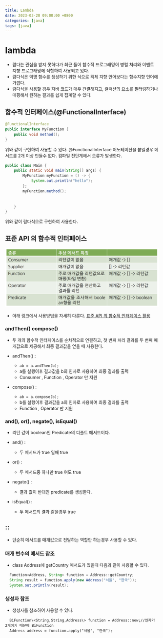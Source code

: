 ```yaml
---
title: Lambda
date: 2023-03-28 09:00:00 +0800
categories: [java]
tags: [java]
---
```


# lambda
- 람다는 관심을 받지 못하다가 최근 들어 함수적 프로그래밍이 병렬 처리와 이벤트 지향 프로그래밍에 적합하여 사용되고 있다.
- 람다식은 익명 함수를 생성하기 위한 식으로 객체 지향 언어보다는 함수지향 언어에 가깝다.
- 람다식을 사용할 경우 자바 코드가 매우 간결해지고, 컬랙션의 요소를 필터링하거나 매핑해서 원하는 결과를 쉽게 집계할 수 있다.

## 함수적 인터페이스(@FunctionalInterface)

```java
@FunctionalInterface
public interface MyFunction {
    public void method();
}
```

위와 같이 구현하여 사용할 수 있다. @FunctionalInterface 어노테이션을 붙일경우 메서드를 2개 이상 만들수 없다. 컴파일 전단계에서 오류가 발생한다.

```java
public class Main {
    public static void main(String[] args) {
        MyFunction myFunction = () -> {
            System.out.println("hello");
        };
        myFunction.method();


    }
}
```

위와 같이 람다식으로 구현하여 사용한다.

## 표준 API 의 함수적 인터페이스

<img src="/images/lambda/apiInterface.png">

- 아래 링크에서 사용방법을 자세히 다룬다.
[표준 API 의 함수적 인터페이스 활용](https://sangwoong12.github.io/posts/nhnAcademy17/)

### andThen() compose()
- 두 개의 함수적 인터페이스를 순차적으로 연결하고, 첫 번째 처리 결과를 두 번째 매개값으로 제공해서 최종 결과값을 얻을 때 사용한다.

- andThen() :
  - ```ab = a.andThen(b);```
  - a를 실행이후 결과값을 b의 인자로 사용하여 최종 결과를 출력
  - Consumer , Function , Operator 만 지원
- compose() :
  - ```ab = a.compose(b);```
  - b를 실행이후 결과값을 a의 인자로 사용하여 최종 결과를 출력
  - Function , Operator 만 지원

### and(), or(), negate(), isEqual()
- 리턴 값이 boolean인 Predicate의 디폴트 메서드이다.

- and() :
  - 두 메서드가 true 일때 true
- or() :
  - 두 메서드중 하나만 true 여도 true
- negate() :
  - 결과 값이 반대인 predicate를 생성한다.
- isEqual() :
  - 두 메서드의 결과 같을경우 true

## ::
- 단순히 메서드를 매개값으로 전달하는 역할만 하는경우 사용할 수 있다.

### 매개 변수의 메서드 참조
- class Address에 getCountry 매서드가 있을때 다음과 같이 사용할 수 있다.

```java
  Function<Address, String> function = Address::getCountry;
  String result = function.apply(new Address("서울", "한국"));
  System.out.println(result);
```

### 생성자 참조
- 생성자를 참조하여 사용할 수 있다.
```
  BiFunction\<String,String,Address\> function = Address::new;//인자가 2개이기 때문에 BiFunction
  Address address = function.apply("서울", "한국");
```
